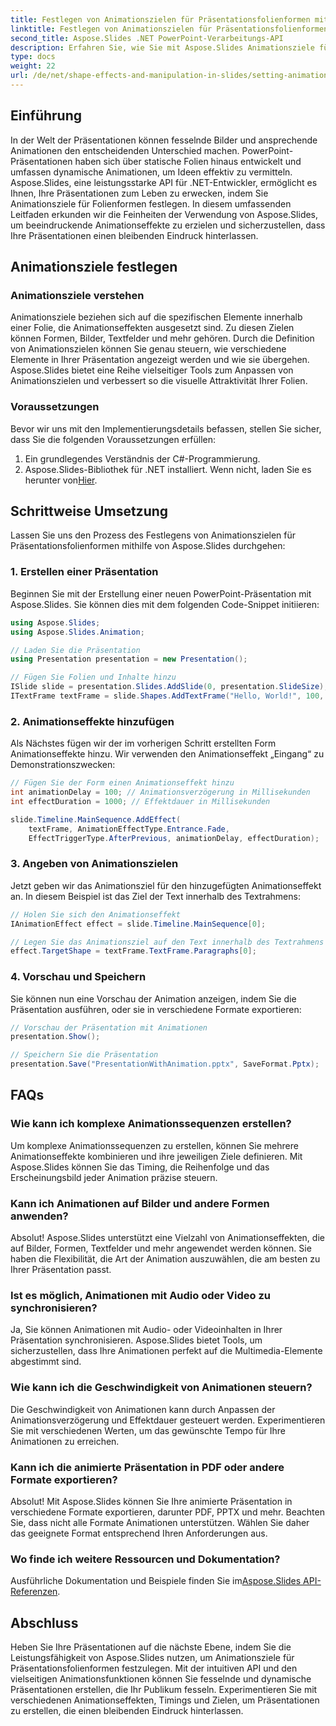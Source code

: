 ```yaml
---
title: Festlegen von Animationszielen für Präsentationsfolienformen mithilfe von Aspose.Slides
linktitle: Festlegen von Animationszielen für Präsentationsfolienformen mithilfe von Aspose.Slides
second_title: Aspose.Slides .NET PowerPoint-Verarbeitungs-API
description: Erfahren Sie, wie Sie mit Aspose.Slides Animationsziele für Präsentationsfolienformen festlegen. Erstellen Sie ansprechende Präsentationen mit dynamischen Animationen.
type: docs
weight: 22
url: /de/net/shape-effects-and-manipulation-in-slides/setting-animation-targets-shapes/
---
```


## Einführung

In der Welt der Präsentationen können fesselnde Bilder und ansprechende Animationen den entscheidenden Unterschied machen. PowerPoint-Präsentationen haben sich über statische Folien hinaus entwickelt und umfassen dynamische Animationen, um Ideen effektiv zu vermitteln. Aspose.Slides, eine leistungsstarke API für .NET-Entwickler, ermöglicht es Ihnen, Ihre Präsentationen zum Leben zu erwecken, indem Sie Animationsziele für Folienformen festlegen. In diesem umfassenden Leitfaden erkunden wir die Feinheiten der Verwendung von Aspose.Slides, um beeindruckende Animationseffekte zu erzielen und sicherzustellen, dass Ihre Präsentationen einen bleibenden Eindruck hinterlassen.

## Animationsziele festlegen

### Animationsziele verstehen

Animationsziele beziehen sich auf die spezifischen Elemente innerhalb einer Folie, die Animationseffekten ausgesetzt sind. Zu diesen Zielen können Formen, Bilder, Textfelder und mehr gehören. Durch die Definition von Animationszielen können Sie genau steuern, wie verschiedene Elemente in Ihrer Präsentation angezeigt werden und wie sie übergehen. Aspose.Slides bietet eine Reihe vielseitiger Tools zum Anpassen von Animationszielen und verbessert so die visuelle Attraktivität Ihrer Folien.

### Voraussetzungen

Bevor wir uns mit den Implementierungsdetails befassen, stellen Sie sicher, dass Sie die folgenden Voraussetzungen erfüllen:

1. Ein grundlegendes Verständnis der C#-Programmierung.
2.  Aspose.Slides-Bibliothek für .NET installiert. Wenn nicht, laden Sie es herunter von[Hier](https://releases.aspose.com/slides/net/).

## Schrittweise Umsetzung

Lassen Sie uns den Prozess des Festlegens von Animationszielen für Präsentationsfolienformen mithilfe von Aspose.Slides durchgehen:

### 1. Erstellen einer Präsentation

Beginnen Sie mit der Erstellung einer neuen PowerPoint-Präsentation mit Aspose.Slides. Sie können dies mit dem folgenden Code-Snippet initiieren:

```csharp
using Aspose.Slides;
using Aspose.Slides.Animation;

// Laden Sie die Präsentation
using Presentation presentation = new Presentation();

// Fügen Sie Folien und Inhalte hinzu
ISlide slide = presentation.Slides.AddSlide(0, presentation.SlideSize);
ITextFrame textFrame = slide.Shapes.AddTextFrame("Hello, World!", 100, 100, 500, 300);
```

### 2. Animationseffekte hinzufügen

Als Nächstes fügen wir der im vorherigen Schritt erstellten Form Animationseffekte hinzu. Wir verwenden den Animationseffekt „Eingang“ zu Demonstrationszwecken:

```csharp
// Fügen Sie der Form einen Animationseffekt hinzu
int animationDelay = 100; // Animationsverzögerung in Millisekunden
int effectDuration = 1000; // Effektdauer in Millisekunden

slide.Timeline.MainSequence.AddEffect(
    textFrame, AnimationEffectType.Entrance.Fade,
    EffectTriggerType.AfterPrevious, animationDelay, effectDuration);
```

### 3. Angeben von Animationszielen

Jetzt geben wir das Animationsziel für den hinzugefügten Animationseffekt an. In diesem Beispiel ist das Ziel der Text innerhalb des Textrahmens:

```csharp
// Holen Sie sich den Animationseffekt
IAnimationEffect effect = slide.Timeline.MainSequence[0];

// Legen Sie das Animationsziel auf den Text innerhalb des Textrahmens fest
effect.TargetShape = textFrame.TextFrame.Paragraphs[0];
```

### 4. Vorschau und Speichern

Sie können nun eine Vorschau der Animation anzeigen, indem Sie die Präsentation ausführen, oder sie in verschiedene Formate exportieren:

```csharp
// Vorschau der Präsentation mit Animationen
presentation.Show();

// Speichern Sie die Präsentation
presentation.Save("PresentationWithAnimation.pptx", SaveFormat.Pptx);
```

## FAQs

### Wie kann ich komplexe Animationssequenzen erstellen?

Um komplexe Animationssequenzen zu erstellen, können Sie mehrere Animationseffekte kombinieren und ihre jeweiligen Ziele definieren. Mit Aspose.Slides können Sie das Timing, die Reihenfolge und das Erscheinungsbild jeder Animation präzise steuern.

### Kann ich Animationen auf Bilder und andere Formen anwenden?

Absolut! Aspose.Slides unterstützt eine Vielzahl von Animationseffekten, die auf Bilder, Formen, Textfelder und mehr angewendet werden können. Sie haben die Flexibilität, die Art der Animation auszuwählen, die am besten zu Ihrer Präsentation passt.

### Ist es möglich, Animationen mit Audio oder Video zu synchronisieren?

Ja, Sie können Animationen mit Audio- oder Videoinhalten in Ihrer Präsentation synchronisieren. Aspose.Slides bietet Tools, um sicherzustellen, dass Ihre Animationen perfekt auf die Multimedia-Elemente abgestimmt sind.

### Wie kann ich die Geschwindigkeit von Animationen steuern?

Die Geschwindigkeit von Animationen kann durch Anpassen der Animationsverzögerung und Effektdauer gesteuert werden. Experimentieren Sie mit verschiedenen Werten, um das gewünschte Tempo für Ihre Animationen zu erreichen.

### Kann ich die animierte Präsentation in PDF oder andere Formate exportieren?

Absolut! Mit Aspose.Slides können Sie Ihre animierte Präsentation in verschiedene Formate exportieren, darunter PDF, PPTX und mehr. Beachten Sie, dass nicht alle Formate Animationen unterstützen. Wählen Sie daher das geeignete Format entsprechend Ihren Anforderungen aus.

### Wo finde ich weitere Ressourcen und Dokumentation?

 Ausführliche Dokumentation und Beispiele finden Sie im[Aspose.Slides API-Referenzen](https://reference.aspose.com/slides/net/).

## Abschluss

Heben Sie Ihre Präsentationen auf die nächste Ebene, indem Sie die Leistungsfähigkeit von Aspose.Slides nutzen, um Animationsziele für Präsentationsfolienformen festzulegen. Mit der intuitiven API und den vielseitigen Animationsfunktionen können Sie fesselnde und dynamische Präsentationen erstellen, die Ihr Publikum fesseln. Experimentieren Sie mit verschiedenen Animationseffekten, Timings und Zielen, um Präsentationen zu erstellen, die einen bleibenden Eindruck hinterlassen.